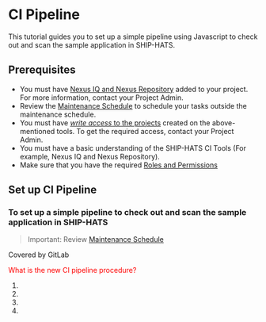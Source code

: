 # CI Pipeline

This tutorial guides you to set up a simple pipeline using Javascript to check out and scan the sample application in SHIP-HATS.
<!--
**Topics**
- [Prerequisites](#prerequisites)
- [Set up CI Pipeline](#set-up-ci-pipeline)
-->
## Prerequisites
- You must have [Nexus IQ and Nexus Repository]() added to your project.  For more information, contact your Project Admin.
- Review the [Maintenance Schedule](support) to schedule your tasks outside the maintenance schedule.
- You must have [*write access* to the projects]() created on the above-mentioned tools. To get the required access, contact your Project Admin.
- You must have a basic understanding of the SHIP-HATS CI Tools (For example, Nexus IQ and Nexus Repository).
- Make sure that you have the required [Roles and Permissions](https://docs.developer.gov.sg/docs/ship-hats-documentation/#/user-roles-permissions)


<!--
For more information on prerequisites, refer to:  
- [General Information on user roles and permissions](https://docs.developer.gov.sg/docs/ship-hats-documentation/#/user-roles-permissions)
- [Bitbucket user roles and permissions](https://docs.developer.gov.sg/docs/ship-hats-documentation/#/bitbucket-user-role)
- [Bamboo user roles and permissions](https://docs.developer.gov.sg/docs/ship-hats-documentation/#/bamboo-user-roles)
-->

## Set up CI Pipeline

### To set up a simple pipeline to check out and scan the sample application in SHIP-HATS

>Important: Review [Maintenance Schedule](support)

Covered by GitLab

<span style="color:red"> What is the new CI pipeline procedure? </span>  

1.
1.
1.
1.

<!--
1. **Fork Repo to Bitbucket**  

    Bitbucket is a source code management tool. Source code for your application is hosted within a Bitbucket repository. A Bitbucket project contains one or more repositories.  

    Normally, an application development team will create an empty repository and check in their code. For this tutorial, we will make use of existing code. We will create a new repository by forking from another repository. 

    [![Step 1 of 6](Slide1.jpg)](https://youtu.be/y0znQiheC4Q)

    Click the image or [link](https://youtu.be/y0znQiheC4Q) to access the video.


1. **Integrate Bitbucket to Bamboo** 

    As your code repo is in Bitbucket, we need to integrate it into Bamboo to allow and automate testing of the code/application. Bamboo is essentially a build tool that allows constant merging, testing of code  which allows  development teams to receive rapid feedback on their work.

    [![Step 2 of 6](Slide6.jpg)](https://youtu.be/8ky79S2YfRg)

    Click on the image or [link](https://youtu.be/8ky79S2YfRg) to access the video.

1. **Add a Bamboo Trigger**  

    Adding a Bamboo Trigger is required so that Bamboo is notified whenever there is a code change in any of the selected source code repositories. 

    [![Step 3 of 6](slide19.png)](https://youtu.be/LyBSH4T4Lc4)

    Click on the image or [link](https://youtu.be/LyBSH4T4Lc4) to access the video.

1. **Add Bamboo Tasks**  

    Adding Bamboo tasks allows the automated execution of code, steps and processes.

    [![Step 4 of 6](Slide20.jpg)](https://youtu.be/supsnqoPKqs)

    Click on the image or [link](https://youtu.be/supsnqoPKqs) to access the video.

1. **Add Nexus IQ**  

    Adding Nexus IQ as a Bamboo task allows the execution of vulnerability scanning for dependencies and libraries.

    [![Step 5 of 6](Slide25.jpg)](https://youtu.be/BW7_LRePBa8)

    Click on the image or [link](https://youtu.be/BW7_LRePBa8) to access the video.

1. **Add Fortify SCA**  

    Adding Fortify SCA as a Bamboo task allows the execution of vulnerability scanning for your source code.

    [![Step 6 of 6](Slide26.jpg)](https://youtu.be/0GAtczJpKwA)

    Click on the image or [link](https://youtu.be/0GAtczJpKwA) to access the video.

    >**Note:** As this is a sample pipeline, do reset user access and unlink the repository after completion of the tutorial.

-->